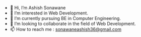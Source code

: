 - 👋 Hi, I’m Ashish Sonawane
- 👀 I’m interested in Web Development.
- 🌱 I’m currently pursuing BE in Computer Engineering.
- 💞️ I’m looking to collaborate in the field of Web Development.
- 📫 How to reach me : sonawaneashish36@gmail.com

<!---
APS-03/APS-03 is a ✨ special ✨ repository because its `README.md` (this file) appears on your GitHub profile.
You can click the Preview link to take a look at your changes.
--->
